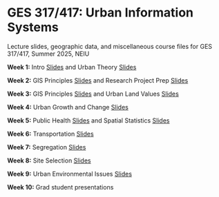 # GES 317/417: Urban Information Systems
Lecture slides, geographic data, and miscellaneous course files for GES 317/417, Summer 2025, NEIU

**Week 1:** Intro [Slides](https://github.com/hegerty/GES417/blob/main/GES_317-417_Wk1.pptx) and Urban Theory [Slides](https://github.com/hegerty/GES417/blob/main/GES317-417_Urban%20Theory.pptx)

**Week 2:** GIS Principles [Slides](https://github.com/hegerty/GES417/blob/main/GES_317-417_Wk2.pptx) and Research Project Prep [Slides](https://github.com/hegerty/GES417/blob/main/GES%20317-417_ResearchOrganization.pptx)

**Week 3:** GIS Principles [Slides](https://github.com/hegerty/GES417/blob/main/GES_317-417_Wk3.pptx) and Urban Land Values [Slides](https://github.com/hegerty/GES417/blob/main/GES_317-417_Land_Values.pptx)

**Week 4:** Urban Growth and Change [Slides](https://github.com/hegerty/GES417/blob/main/GES_317-417_Wk4.pptx)

**Week 5:** Public Health [Slides](https://github.com/hegerty/GES417/blob/main/GES_317-417_Wk5.pptx) and Spatial Statistics [Slides](https://github.com/hegerty/GES417/blob/main/GES_317-417_Spatial_Statistics.pptx)

**Week 6:** Transportation [Slides](https://github.com/hegerty/GES417/blob/main/GES_317-417_Wk6.pptx)

**Week 7:** Segregation [Slides](https://github.com/hegerty/GES417/blob/main/GES_317-417_Wk7.pptx)

**Week 8:** Site Selection [Slides](https://github.com/hegerty/GES417/blob/main/GES_317-417_Wk8.pptx)

**Week 9:** Urban Environmental Issues [Slides](https://github.com/hegerty/GES417/blob/main/GES_317-417_Wk9.pptx)

**Week 10:** Grad student presentations
